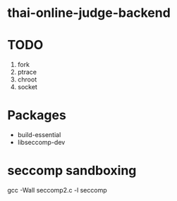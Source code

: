 # thai-online-judge-backend

# TODO

1. fork
2. ptrace
3. chroot
4. socket


# Packages
* build-essential
* libseccomp-dev


# seccomp sandboxing
gcc -Wall seccomp2.c  -l seccomp
